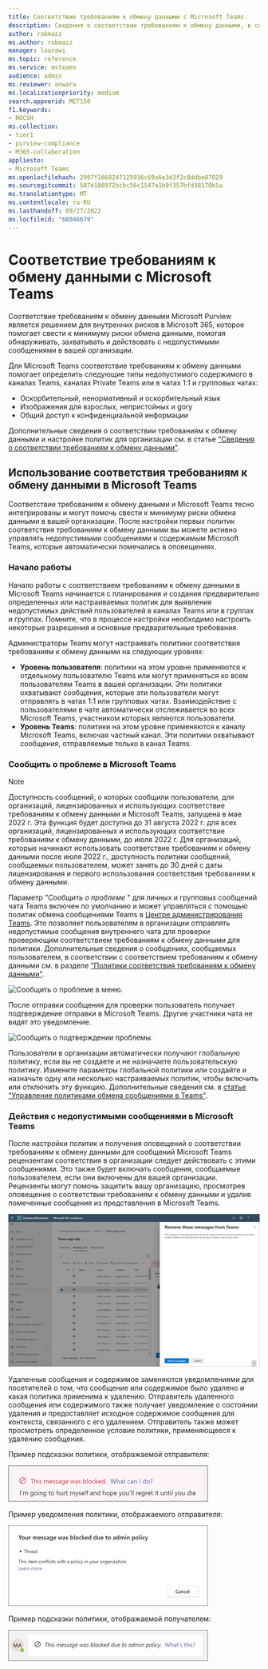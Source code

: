 ```yaml
---
title: Соответствие требованиям к обмену данными с Microsoft Teams
description: Сведения о соответствии требованиям к обмену данными, в составе набора решений для внутренних рисков, с точки зрения Microsoft Teams (это часть функции соответствия требованиям связи M365).
author: robmazz
ms.author: robmazz
manager: laurawi
ms.topic: reference
ms.service: msteams
audience: admin
ms.reviewer: anwara
ms.localizationpriority: medium
search.appverid: MET150
f1.keywords:
- NOCSH
ms.collection:
- tier1
- purview-compliance
- M365-collaboration
appliesto:
- Microsoft Teams
ms.openlocfilehash: 2907f1668247125936c69a6e3d3f2c8ddba87029
ms.sourcegitcommit: 507e186972bcbc56c1547a1b9f357bfd38170b5a
ms.translationtype: MT
ms.contentlocale: ru-RU
ms.lasthandoff: 09/27/2022
ms.locfileid: "68046679"
---
```

# <a name="communication-compliance-with-microsoft-teams"></a>Соответствие требованиям к обмену данными с Microsoft Teams

Соответствие требованиям к обмену данными Microsoft Purview является решением для внутренних рисков в Microsoft 365, которое помогает свести к минимуму риски обмена данными, помогая обнаруживать, захватывать и действовать с недопустимыми сообщениями в вашей организации.

Для Microsoft Teams соответствие требованиям к обмену данными помогает определить следующие типы недопустимого содержимого в каналах Teams, каналах Private Teams или в чатах 1:1 и групповых чатах:[](/microsoft-365/compliance/communication-compliance-feature-reference)

- Оскорбительный, ненормативный и оскорбительный язык
- Изображения для взрослых, непристойных и gory
- Общий доступ к конфиденциальной информации

Дополнительные сведения о соответствии требованиям к обмену данными и настройке политик для организации см. в статье ["Сведения о соответствии требованиям к обмену данными"](/microsoft-365/compliance/communication-compliance).

## <a name="how-to-use-communication-compliance-in-microsoft-teams"></a>Использование соответствия требованиям к обмену данными в Microsoft Teams

Соответствие требованиям к обмену данными и Microsoft Teams тесно интегрированы и могут помочь свести к минимуму риски обмена данными в вашей организации. После настройки первых политик соответствия требованиям к обмену данными вы можете активно управлять недопустимыми сообщениями и содержимым Microsoft Teams, которые автоматически помечались в оповещениях.

### <a name="getting-started"></a>Начало работы

Начало работы с соответствием требованиям к обмену данными [](/microsoft-365/compliance/communication-compliance-plan) в Microsoft Teams начинается с планирования и создания предварительно определенных или настраиваемых политик для выявления недопустимых действий пользователей в каналах Teams или в группах и группах. Помните, что в процессе настройки необходимо настроить некоторые [](/microsoft-365/compliance/communication-compliance-configure) разрешения и основные предварительные требования.

Администраторы Teams могут настраивать политики соответствия требованиям к обмену данными на следующих уровнях:

- **Уровень пользователя**: политики на этом уровне применяются к отдельному пользователю Teams или могут применяться ко всем пользователям Teams в вашей организации. Эти политики охватывают сообщения, которые эти пользователи могут отправлять в чатах 1:1 или групповых чатах. Взаимодействие с пользователями в чате автоматически отслеживается во всех Microsoft Teams, участником которых являются пользователи.
- **Уровень Teams**: политики на этом уровне применяются к каналу Microsoft Teams, включая частный канал. Эти политики охватывают сообщения, отправляемые только в канал Teams.

### <a name="report-a-concern-in-microsoft-teams"></a>Сообщить о проблеме в Microsoft Teams

>[!NOTE]
>Доступность сообщений, о которых сообщили пользователи, для организаций, [](/microsoft-365/compliance/communication-compliance-configure#subscriptions-and-licensing) лицензированных и использующих соответствие требованиям к обмену данными и Microsoft Teams, запущена в мае 2022 г. Эта функция будет доступна до 31 августа 2022 г. для всех организаций, лицензированных и использующих соответствие требованиям к обмену данными, до июля 2022 г. Для организаций, которые начинают использовать соответствие требованиям к обмену данными после июля 2022 г., доступность политики сообщений, сообщаемых пользователем, может занять до 30 дней с даты лицензирования и первого использования соответствия требованиям к обмену данными.

Параметр *"Сообщить о проблеме* " для личных и групповых сообщений чата Teams включен по умолчанию и может управляться с помощью политик обмена сообщениями Teams в [Центре администрирования Teams](/microsoftteams/manage-teams-in-modern-portal). Это позволяет пользователям в организации отправлять недопустимые сообщения внутреннего чата для проверки проверяющим соответствием требованиям к обмену данными для политики. Дополнительные сведения о сообщениях, сообщаемых пользователем, в соответствии с соответствием требованиям к обмену данными см. в разделе ["Политики соответствия требованиям к обмену данными"](/microsoft-365/compliance/communication-compliance-policies#user-reported-messages-policy).

![Сообщить о проблеме в меню.](./media/communication-compliance-report-a-concern-full-menu.png)

После отправки сообщения для проверки пользователь получает подтверждение отправки в Microsoft Teams. Другие участники чата не видят это уведомление.

![Сообщить о подтверждении проблемы.](./media/communication-compliance-report-a-concern.png)

Пользователи в организации автоматически получают глобальную политику, если вы не создаете и не назначаете пользовательскую политику. Измените параметры глобальной политики или создайте и назначьте одну или несколько настраиваемых политик, чтобы включить или отключить эту функцию. Дополнительные сведения см. в [статье "Управление политиками обмена сообщениями в Teams"](/microsoftteams/messaging-policies-in-teams).

### <a name="act-on-inappropriate-messages-in-microsoft-teams"></a>Действия с недопустимыми сообщениями в Microsoft Teams

После настройки политик и получения оповещений о соответствии требованиям к обмену данными для сообщений Microsoft Teams рецензентам соответствия в организации следует действовать с этими сообщениями. Это также будет включать сообщения, сообщаемые пользователем, если они включены для вашей организации. Рецензенты могут помочь защитить вашу организацию, просмотрев оповещения о соответствии требованиям к обмену данными и удалив помеченные сообщения из представления в Microsoft Teams.

![Удалите сообщение в Teams.](./media/communication-compliance-remove-teams-message.png)

Удаленные сообщения и содержимое заменяются уведомлениями для посетителей о том, что сообщение или содержимое было удалено и какая политика применима к удалению. Отправитель удаленного сообщения или содержимого также получает уведомление о состоянии удаления и предоставляет исходное содержимое сообщения для контекста, связанного с его удалением. Отправитель также может просмотреть определенное условие политики, применяющееся к удалению сообщения.

Пример подсказки политики, отображаемой отправителя:

![Подсказка политики для отправителя.](./media/communication-compliance-warning-1.png)

Пример уведомления политики, отображаемого отправителя:

![Сведения об условии политики для отправителя.](./media/communication-compliance-warning-2.png)

Пример подсказки политики, отображаемой получателем:

![Подсказка политики для получателя.](./media/communication-compliance-warning-3.png)